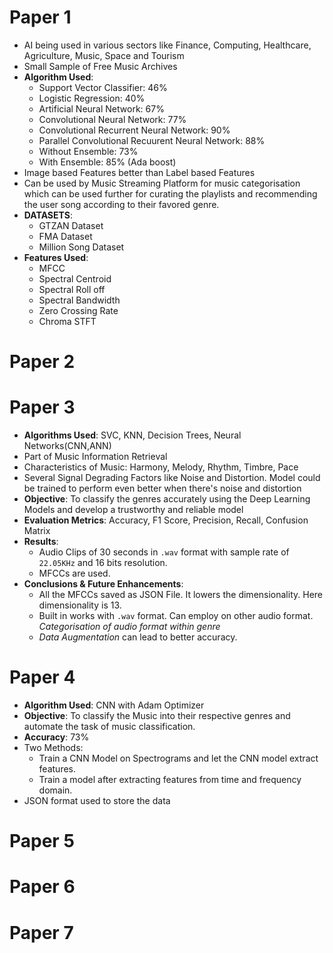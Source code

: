 # Paper 1
- AI being used in various sectors like Finance, Computing, Healthcare, Agriculture, Music, Space and Tourism
- Small Sample of Free Music Archives
- **Algorithm Used**:
    - Support Vector Classifier: 46%
    - Logistic Regression: 40%
    - Artificial Neural Network: 67%
    - Convolutional Neural Network: 77%
    - Convolutional Recurrent Neural Network: 90%
    - Parallel Convolutional Recuurent Neural Network: 88%
    - Without Ensemble: 73%
    - With Ensemble: 85% (Ada boost)
- Image based Features better than Label based Features
- Can be used by Music Streaming Platform for music categorisation which can be used further for curating the playlists and recommending the user song according to their favored genre.
- **DATASETS**:
    - GTZAN Dataset
    - FMA Dataset
    - Million Song Dataset
- **Features Used**:
    - MFCC
    - Spectral Centroid
    - Spectral Roll off 
    - Spectral Bandwidth
    - Zero Crossing Rate
    - Chroma STFT
# Paper 2

# Paper 3
- **Algorithms Used**: SVC, KNN, Decision Trees, Neural Networks(CNN,ANN)
- Part of Music Information Retrieval
- Characteristics of Music: Harmony, Melody, Rhythm, Timbre, Pace
- Several Signal Degrading Factors like Noise and Distortion. Model could be trained to perform even better when there's noise and distortion
- **Objective**: To classify the genres accurately using the Deep Learning Models and develop a trustworthy and reliable model
- **Evaluation Metrics**: Accuracy, F1 Score, Precision, Recall, Confusion Matrix
- **Results**:
    - Audio Clips of 30 seconds in `.wav` format with sample rate of `22.05KHz` and 16 bits resolution.
    - MFCCs are used.
- **Conclusions & Future Enhancements**:
    - All the MFCCs saved as JSON File. It lowers the dimensionality. Here dimensionality is 13.
    - Built in works with `.wav` format. Can employ on other audio format. *Categorisation of audio format within genre*
    - *Data Augmentation* can lead to better accuracy.

# Paper 4
- **Algorithm Used**: CNN with Adam Optimizer
- **Objective**: To classify the Music into their respective genres and automate the task of music classification.
- **Accuracy**: 73%
- Two Methods:
    - Train a CNN Model on Spectrograms and let the CNN model extract features.
    - Train a model after extracting features from time and frequency domain.
- JSON format used to store the data
# Paper 5
# Paper 6
# Paper 7